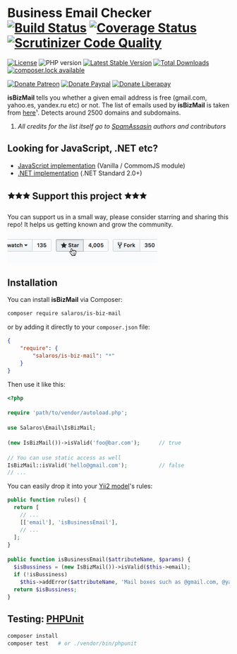 Business Email Checker
[![Build Status](https://travis-ci.org/salaros/is-biz-mail-php.svg?branch=master)](https://travis-ci.org/salaros/is-biz-mail-php)
[![Coverage Status](https://coveralls.io/repos/github/salaros/is-biz-mail-php/badge.svg?branch=master)](https://coveralls.io/github/salaros/is-biz-mail-php?branch=master)
[![Scrutinizer Code Quality](https://scrutinizer-ci.com/g/salaros/is-biz-mail-php/badges/quality-score.png?b=master)](https://scrutinizer-ci.com/g/salaros/is-biz-mail-php/?branch=master)
=======================
[![License](https://poser.pugx.org/salaros/is-biz-mail/license)](https://packagist.org/packages/salaros/is-biz-mail)
![PHP version](https://img.shields.io/badge/PHP%20version-5.4.+%20|%207.0+-blue.svg)
[![Latest Stable Version](https://poser.pugx.org/salaros/is-biz-mail/version)](https://packagist.org/packages/salaros/is-biz-mail)
[![Total Downloads](https://poser.pugx.org/salaros/is-biz-mail/downloads)](https://packagist.org/packages/salaros/is-biz-mail)
[![composer.lock available](https://poser.pugx.org/salaros/is-biz-mail/composerlock)](https://packagist.org/packages/salaros/is-biz-mail)

[![Donate Patreon](https://img.shields.io/badge/donate-Patreon-f96854.svg)](https://www.patreon.com/salaros/)
[![Donate Paypal](https://img.shields.io/badge/donate-PayPal-009cde.svg)](https://paypal.me/salarosIT)
[![Donate Liberapay](https://img.shields.io/badge/donate-Liberapay-ffc600.svg)](https://liberapay.com/salaros/)

**isBizMail** tells you whether a given email address is free (gmail.com, yahoo.es, yandex.ru etc) or not.
The list of emails used by **isBizMail** is taken from [here](http://svn.apache.org/repos/asf/spamassassin/trunk/rules/20_freemail_domains.cf)¹.
Detects around 2500 domains and subdomains.

1) *All credits for the list itself go to [SpamAssasin](https://spamassassin.apache.org/) authors and contributors*

## Looking for JavaScript, .NET etc?

* [JavaScript implementation](https://github.com/salaros/is-biz-mail-js) (Vanilla / CommomJS module)
* [.NET implementation](https://github.com/salaros/is-biz-mail-dotnet) (.NET Standard 2.0+)

## 🟊🟊🟊 Support this project 🟊🟊🟊

You can support us in a small way, please consider starring and sharing this repo! It helps us getting known and grow the community.

![star us](.github/assets/star_us.gif)

## Installation

You can install **isBizMail** via Composer:

```bash
composer require salaros/is-biz-mail
```

or by adding it directly to your `composer.json` file:

```json
{
    "require": {
        "salaros/is-biz-mail": "*"
    }
}
```

Then use it like this:

```php
<?php

require 'path/to/vendor/autoload.php';

use Salaros\Email\IsBizMail;

(new IsBizMail())->isValid('foo@bar.com');      // true

// You can use static access as well
IsBizMail::isValid('hello@gmail.com');          // false
// ...
```

You can easily drop it into your [Yii2 model](https://www.yiiframework.com/doc/guide/2.0/en/input-validation#declaring-rules)'s rules:

```php
public function rules() {
  return [
    // ...
    [['email'], 'isBusinessEmail'],
    // ...
  ];
}

public function isBusinessEmail($attributeName, $params) {
  $isBussiness = (new IsBizMail())->isValid($this->email);
  if (!isBussiness)
    $this->addError($attributeName, 'Mail boxes such as @gmail.com, @yahoo.com etc are not allowed!');
  return $isBussiness;
}
```

## Testing: [PHPUnit](https://phpunit.de/)

```bash
composer install
composer test   # or ./vendor/bin/phpunit
```

